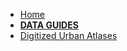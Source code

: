 - [Home](/ "Data Guides") 
- **[DATA GUIDES](/data/)**
 - [Digitized Urban Atlases](/data/atlas-imagery.md "Raster Imagery for Urban Atlases")